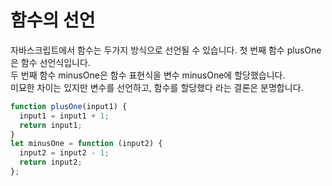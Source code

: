 # 함수의 선언
자바스크립트에서 함수는 두가지 방식으로 선언될 수 있습니다. 첫 번째 함수 plusOne은 함수 선언식입니다.  
두 번째 함수 minusOne은 함수 표현식을 변수 minusOne에 할당했습니다.  
미묘한 차이는 있지만 변수를 선언하고, 함수를 할당했다 라는 결론은 분명합니다.
```js
function plusOne(input1) {
  input1 = input1 + 1;
  return input1;
}
let minusOne = function (input2) {
  input2 = input2 - 1;
  return input2;
};
```